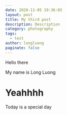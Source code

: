 ```yaml
---
date: 2020-11-05 19:36:03
layout: post
title: My third post
description: Description
category: photography
tags:
  - test
author: longluong
paginate: false
---
```

Hello there

My name is Long Luong

# Yeahhhh

Today is a special day